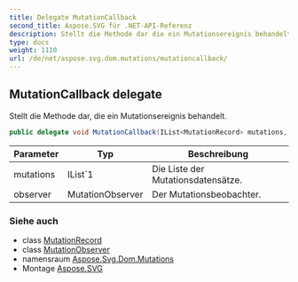 ```yaml
---
title: Delegate MutationCallback
second_title: Aspose.SVG für .NET-API-Referenz
description: Stellt die Methode dar die ein Mutationsereignis behandelt.
type: docs
weight: 1110
url: /de/net/aspose.svg.dom.mutations/mutationcallback/
---
```

## MutationCallback delegate

Stellt die Methode dar, die ein Mutationsereignis behandelt.

```csharp
public delegate void MutationCallback(IList<MutationRecord> mutations, MutationObserver observer);
```

| Parameter | Typ | Beschreibung |
| --- | --- | --- |
| mutations | IList`1 | Die Liste der Mutationsdatensätze. |
| observer | MutationObserver | Der Mutationsbeobachter. |

### Siehe auch

* class [MutationRecord](../mutationrecord/)
* class [MutationObserver](../mutationobserver/)
* namensraum [Aspose.Svg.Dom.Mutations](../../aspose.svg.dom.mutations/)
* Montage [Aspose.SVG](../../)


